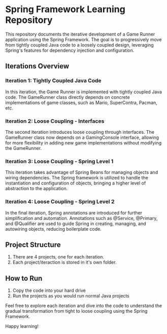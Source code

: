 # Spring Framework Learning Repository

This repository documents the iterative development of a Game Runner application using the Spring Framework. The goal is to progressively move from tightly coupled Java code to a loosely coupled design, leveraging Spring's features for dependency injection and configuration.

## Iterations Overview

### Iteration 1: Tightly Coupled Java Code

In this iteration, the Game Runner is implemented with tightly coupled Java code. The GameRunner class directly depends on concrete implementations of game classes, such as Mario, SuperContra, Pacman, etc.

### Iteration 2: Loose Coupling - Interfaces

The second iteration introduces loose coupling through interfaces. The GameRunner class now depends on a GamingConsole interface, allowing for more flexibility in adding new game implementations without modifying the GameRunner.

### Iteration 3: Loose Coupling - Spring Level 1

This iteration takes advantage of Spring Beans for managing objects and wiring dependencies. The Spring framework is utilized to handle the instantiation and configuration of objects, bringing a higher level of abstraction to the application.

### Iteration 4: Loose Coupling - Spring Level 2

In the final iteration, Spring annotations are introduced for further simplification and automation. Annotations such as @Service, @Primary, and @Qualifier are used to guide Spring in creating, managing, and autowiring objects, reducing boilerplate code.

## Project Structure

1. There are 4 projects, one for each iteration.
2. Each project/iteraction is stored in it's own folder.

## How to Run

1. Copy the code into your hard drive
2. Run the projects  as you would run normal Java projects 

Feel free to explore each iteration and dive into the code to understand the gradual transformation from tight to loose coupling using the Spring Framework.

Happy learning!
